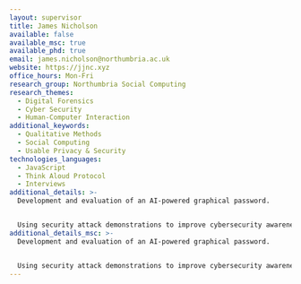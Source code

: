```yaml
---
layout: supervisor
title: James Nicholson
available: false
available_msc: true
available_phd: true
email: james.nicholson@northumbria.ac.uk
website: https://jjnc.xyz
office_hours: Mon-Fri
research_group: Northumbria Social Computing
research_themes:
  - Digital Forensics
  - Cyber Security
  - Human-Computer Interaction
additional_keywords:
  - Qualitative Methods
  - Social Computing
  - Usable Privacy & Security
technologies_languages:
  - JavaScript
  - Think Aloud Protocol
  - Interviews
additional_details: >-
  Development and evaluation of an AI-powered graphical password.


  Using security attack demonstrations to improve cybersecurity awareness (phishing/password management).
additional_details_msc: >-
  Development and evaluation of an AI-powered graphical password.


  Using security attack demonstrations to improve cybersecurity awareness (phishing/password management).
---
```

